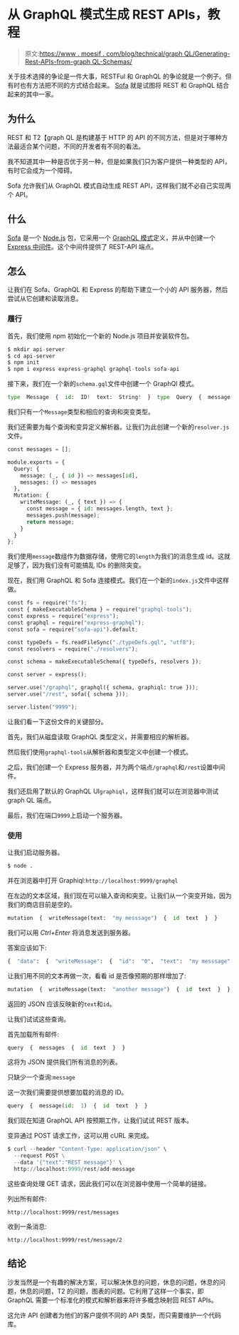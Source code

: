 # 从 GraphQL 模式生成 REST APIs，教程

> 原文:[https://www . moesif . com/blog/technical/graph QL/Generating-Rest-APIs-from-graph QL-Schemas/](https://www.moesif.com/blog/technical/graphql/Generating-Rest-APIs-from-GraphQl-Schemas/)

关于技术选择的争论是一件大事，RESTFul 和 GraphQL 的争论就是一个例子。但有时也有方法把不同的方式结合起来。 [Sofa](https://sofa-api.com/) 就是试图将 REST 和 GraphQL 结合起来的其中一家。

## 为什么

REST 和 T2【graph QL 是构建基于 HTTP 的 API 的不同方法，但是对于哪种方法最适合某个问题，不同的开发者有不同的看法。

我不知道其中一种是否优于另一种，但是如果我们只为客户提供一种类型的 API，有时它会成为一个障碍。

Sofa 允许我们从 GraphQL 模式自动生成 REST API，这样我们就不必自己实现两个 API。

## 什么

[Sofa](https://sofa-api.com/) 是一个 [Node.js](https://nodejs.org/en/) 包，它采用一个 [GraphQL 模式](https://graphql.org/learn/schema/)定义，并从中创建一个 [Express 中间件](https://expressjs.com/en/guide/using-middleware.html)。这个中间件提供了 REST-API 端点。

## 怎么

让我们在 Sofa、GraphQL 和 Express 的帮助下建立一个小的 API 服务器，然后尝试从它创建和读取消息。

### 履行

首先，我们使用 npm 初始化一个新的 Node.js 项目并安装软件包。

```py
$ mkdir api-server
$ cd api-server
$ npm init
$ npm i express express-graphql graphql-tools sofa-api 
```

接下来，我们在一个新的`schema.gql`文件中创建一个 GraphQl 模式。

```py
type  Message  {  id:  ID!  text:  String!  }  type  Query  {  message(id:  ID!):  Message  messages:  [Message!]  }  type  Mutation  {  writeMessage(title:  String!):  Message  }  schema  {  query:  Query  mutation:  Mutation  } 
```

我们只有一个`Message`类型和相应的查询和突变类型。

我们还需要为每个查询和变异定义解析器。让我们为此创建一个新的`resolver.js`文件。

```py
const messages = [];

module.exports = {
  Query: {
    message: (_, { id }) => messages[id],
    messages: () => messages
  },
  Mutation: {
    writeMessage: (_, { text }) => {
      const message = { id: messages.length, text };
      messages.push(message);
      return message;
    }
  }
}; 
```

我们使用`message`数组作为数据存储，使用它的`length`为我们的消息生成 id。这就足够了，因为我们没有可能搞乱 IDs 的删除突变。

现在，我们用 GraphQL 和 Sofa 连接模式。我们在一个新的`index.js`文件中这样做。

```py
const fs = require("fs");
const { makeExecutableSchema } = require("graphql-tools");
const express = require("express");
const graphql = require("express-graphql");
const sofa = require("sofa-api").default;

const typeDefs = fs.readFileSync("./typeDefs.gql", "utf8");
const resolvers = require("./resolvers");

const schema = makeExecutableSchema({ typeDefs, resolvers });

const server = express();

server.use("/graphql", graphql({ schema, graphiql: true }));
server.use("/rest", sofa({ schema }));

server.listen("9999"); 
```

让我们看一下这份文件的关键部分。

首先，我们从磁盘读取 GraphQL 类型定义，并需要相应的解析器。

然后我们使用`graphql-tools`从解析器和类型定义中创建一个模式。

之后，我们创建一个 Express 服务器，并为两个端点`/graphql`和`/rest`设置中间件。

我们还启用了默认的 GraphQL UI`graphiql`，这样我们就可以在浏览器中测试 graph QL 端点。

最后，我们在端口`9999`上启动一个服务器。

### 使用

让我们启动服务器。

```py
$ node . 
```

并在浏览器中打开 Graphiql:`http://localhost:9999/graphql`

在左边的文本区域，我们现在可以输入查询和突变。让我们从一个突变开始，因为我们的商店目前是空的。

```py
mutation  {  writeMessage(text:  "my messsage")  {  id  text  }  } 
```

我们可以用 *Ctrl+Enter* 将消息发送到服务器。

答案应该如下:

```py
{  "data":  {  "writeMessage":  {  "id":  "0",  "text":  "my messsage"  }  }  } 
```

让我们用不同的文本再做一次，看看 id 是否像预期的那样增加了:

```py
mutation  {  writeMessage(text:  "another message")  {  id  text  }  } 
```

返回的 JSON 应该反映新的`text`和`id`。

让我们试试这些查询。

首先加载所有邮件:

```py
query  {  messages  {  id  text  }  } 
```

这将为 JSON 提供我们所有消息的列表。

只缺少一个查询:`message`

这一次我们需要提供想要加载的消息的 ID。

```py
query  {  message(id:  1)  {  id  text  }  } 
```

我们现在知道 GraphQL API 按预期工作，让我们试试 REST 版本。

变异通过 POST 请求工作，这可以用 cURL 来完成。

```py
$ curl --header "Content-Type: application/json" \
  --request POST \
  --data '{"text":"REST message"}' \
  http://localhost:9999/rest/add-message 
```

这些查询处理 GET 请求，因此我们可以在浏览器中使用一个简单的链接。

列出所有邮件:

`http://localhost:9999/rest/messages`

收到一条消息:

`http://localhost:9999/rest/message/2`

## 结论

沙发当然是一个有趣的解决方案，可以解决休息的问题，休息的问题，休息的问题，休息的问题，T2 的问题，图表的问题。它利用了这样一个事实，即 GraphQL 需要一个标准化的模式和解析器来将许多概念映射回 REST APIs。

这允许 API 创建者为他们的客户提供不同的 API 类型，而只需要维护一个代码库。